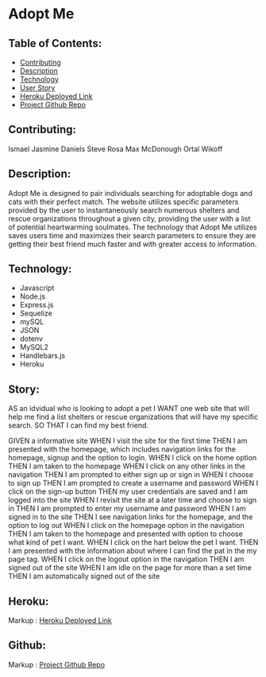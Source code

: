 # Adopt Me

## Table of Contents: 

* [Contributing](##Contributing)
* [Description](##Description)
* [Technology](##Technology)
* [User Story](##User)
* [Heroku Deployed Link](##Heroku)
* [Project Github Repo](##Github)


## Contributing:

Ismael
Jasmine Daniels
Steve Rosa
Max McDonough
Ortal Wikoff
 
## Description:

Adopt Me is designed to pair individuals searching for adoptable dogs and cats with their perfect match. The website utilizes specific parameters provided by the user to instantaneously search numerous shelters and rescue organizations throughout a given city, providing the user with a list of potential heartwarming soulmates. The technology that Adopt Me utilizes saves users time and maximizes their search parameters to ensure they are getting their best friend much faster and with greater access to information.

## Technology: 

* Javascript
* Node.js
* Express.js
* Sequelize
* mySQL
* JSON
* dotenv
* MySQL2
* Handlebars.js
* Heroku
 
## Story:

AS an idvidual who is looking to adopt a pet
I WANT one web site that will help me find a list shelters or rescue organizations that will have my specific search. 
SO THAT I can find my best friend. 

GIVEN a informative site
WHEN I visit the site for the first time
THEN I am presented with the homepage, which includes navigation links for the homepage, signup and the option to login. 
WHEN I click on the home option
THEN I am taken to the homepage
WHEN I click on any other links in the navigation
THEN I am prompted to either sign up or sign in
WHEN I choose to sign up
THEN I am prompted to create a username and password
WHEN I click on the sign-up button
THEN my user credentials are saved and I am logged into the site
WHEN I revisit the site at a later time and choose to sign in
THEN I am prompted to enter my username and password
WHEN I am signed in to the site
THEN I see navigation links for the homepage, and the option to log out
WHEN I click on the homepage option in the navigation
THEN I am taken to the homepage and presented with option to choose what kind of pet I want. 
WHEN I click on the hart below the pet I want. 
THEN I am presented with the information about where I can find the pat in the my page tag. 
WHEN I click on the logout option in the navigation
THEN I am signed out of the site
WHEN I am idle on the page for more than a set time
THEN I am automatically signed out of the site

## Heroku:

Markup :  [Heroku Deployed Link](https://adoptme5.herokuapp.com/ "Heroku Deployed Link")

## Github:

Markup :  [Project Github Repo](https://github.com/JasmineDaniels/AdoptMe/ "Project Github Repo")

    
